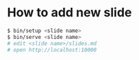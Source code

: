 # How to add new slide

```sh
$ bin/setup <slide name>
$ bin/serve <slide name>
# edit <slide name>/slides.md
# open http://localhost:10000
```
